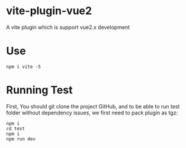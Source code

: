 # vite-plugin-vue2

A vite plugin which is support vue2.x development

# Use

```
npm i vite -S
```

# Running Test

First, You should git clone the project GitHub, and to be able to run test folder without dependency issues, we first need to pack plugin as tgz:

```
npm i
cd test
npm i
npm run dev 
```